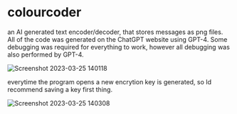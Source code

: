 # colourcoder
an AI generated text encoder/decoder, that stores messages as png files. All of the code was generated on the ChatGPT website using GPT-4. Some debugging was required for everything to work, however all debugging was also performed by GPT-4.

![Screenshot 2023-03-25 140118](https://user-images.githubusercontent.com/17059010/227687912-e47e6216-cdad-4a96-a207-87b6823f7fcb.png)

everytime the program opens a new encrytion key is generated, so Id recommend saving a key first thing.

![Screenshot 2023-03-25 140308](https://user-images.githubusercontent.com/17059010/227687966-4ace3627-88ff-44cb-adcb-c8acf6246c33.png)
